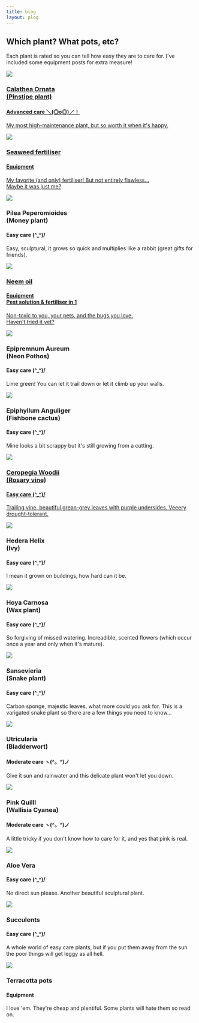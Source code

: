 ```yaml
---
title: blog
layout: plog
---
```


<!-- Text section -->
<section>
    <article>
        <div class="text-item">
            <h2>Which plant? What pots, etc?</h2>
            <p>Each plant is rated so you can tell how easy they are to care for. I've included some equipment posts for extra measure!</p>
        </div>
    </article>
</section>


<!-- Blog page section -->
<div class="page-grid">
    <div class="grid-item">
      <a href="https://clairevanblerck.com/plog/2020/03/20/calathea-ornata"><img src="resources/images/CalatheaOrnata_2.jpg">
        <div class="grid-text">
            <h3>Calathea Ornata<br>(Pinstipe plant)</h3>
            <h4>Advanced care ＼(◎o◎)／！</h4>
            <p>My most high-maintenance plant, but so worth it when it's happy.</p>
        </div>
      </a>
    </div>
      <div class="grid-item">
        <a href="https://clairevanblerck.com/plog/2020/04/17/seaweed-fertiliser"><img src="resources/images/Seaweed-Vitax.jpg">
        <div class="grid-text">
            <h3>Seaweed fertiliser</h3>
            <h4>Equipment</h4>
            <p>My favorite (and only) fertiliser! But not entirely flawless...<br>Maybe it was just me?</p>
        </div>
        </a>
    </div>
    <div class="grid-item">
        <img src="resources/images/PileaPeperomioides.jpg">
        <div class="grid-text">
            <h3>Pilea Peperomioides<br>(Money plant)</h3>
            <h4>Easy care (^_^)/</h4>
            <p>Easy, sculptural, it grows so quick and multiplies like a rabbit (great gifts for friends).</p>
        </div>
    </div>
    <div class="grid-item">
        <a href="https://clairevanblerck.com/plog/2020/03/16/neem-oil"><img src="resources/images/NeemOil_TheSoapery.jpg">
        <div class="grid-text">
            <h3>Neem oil</h3>
            <h4>Equipment<br>Pest solution & fertiliser in 1</h4>
            <p>Non-toxic to you, your pets, and the bugs you love.<br>Haven't tried it yet?</p>
        </div>
        </a>
    </div>
    <div class="grid-item">
        <img src="resources/images/EpipremnumAureum.jpg">
        <div class="grid-text">
            <h3>Epipremnum Aureum<br>(Neon Pothos)</h3>
            <h4>Easy care (^_^)/</h4>
            <p>Lime green! You can let it trail down or let it climb up your walls.</p>
        </div>
    </div>
    <div class="grid-item">
        <img src="resources/images/EpiphyllumAnguliger_1.jpg">
        <div class="grid-text">
            <h3>Epiphyllum Anguliger<br>(Fishbone cactus)</h3>
            <h4>Easy care (^_^)/</h4>
            <p>Mine looks a bit scrappy but it's still growing from a cutting.</p>
        </div>
    </div>
    <div class="grid-item">
        <a href="/plog/2020/07/06/ceropegia-woodii"><img src="resources/images/CeropegiaWoodii_1.jpg"/>
        <div class="grid-text">
            <h3>Ceropegia Woodii<br />(Rosary vine)</h3>
            <h4>Easy care (^_^)/</h4>
            <p>Trailing vine, beautiful grean-grey leaves with purple undersides. Veeery drought-tolerant.</p>
        </div>
        </a>
    </div>
    <div class="grid-item">
        <img src="resources/images/HederaHelix_2.jpg">
        <div class="grid-text">
            <h3>Hedera Helix<br>(Ivy)</h3>
            <h4>Easy care (^_^)/</h4>
            <p>I mean it grown on buildings, how hard can it be.</p>
        </div>
    </div>
    <div class="grid-item">
        <img src="resources/images/HoyaCarnosa_close-up.jpg">
        <div class="grid-text">
            <h3>Hoya Carnosa<br>(Wax plant)</h3>
            <h4>Easy care (^_^)/</h4>
            <p>So forgiving of missed watering. Increadible, scented flowers (which occur once a year and only when it's mature).</p>
        </div>
    </div>
    <div class="grid-item">
        <img src="resources/images/Sansevieria.jpg">
        <div class="grid-text">
            <h3>Sansevieria<br>(Snake plant)</h3>
            <h4>Easy care (^_^)/</h4>
            <p>Carbon sponge, majestic leaves, what more could you ask for. This is a varigated snake plant so there are a few things you need to know...</p>
        </div>
    </div>
    <div class="grid-item">
        <img src="resources/images/Utricularia_2.jpg">
        <div class="grid-text">
            <h3>Utricularia<br>(Bladderwort)</h3>
            <h4>Moderate care ヽ(^。^)ノ</h4>
            <p>Give it sun and rainwater and this delicate plant won't let you down.</p>
        </div>
    </div>
    <div class="grid-item">
        <img src="resources/images/WallisiaCyanea_1.jpg">
        <div class="grid-text">
            <h3>Pink Quilll<br>(Wallisia Cyanea)</h3>
            <h4>Moderate care ヽ(^。^)ノ</h4>
            <p>A little tricky if you don't know how to care for it, and yes that pink is real.</p>
        </div>
    </div>
    <div class="grid-item">
        <img src="resources/images/AloeVera_1.jpg">
        <div class="grid-text">
            <h3>Aloe Vera</h3>
            <h4>Easy care (^_^)/</h4>
            <p>No direct sun please. Another beautiful sculptural plant.</p>
        </div>
    </div>
    <div class="grid-item">
        <img src="resources/images/Succulent.jpg">
        <div class="grid-text">
            <h3>Succulents</h3>
            <h4>Easy care (^_^)/</h4>
            <p>A whole world of easy care plants, but if you put them away from the sun the poor things will get leggy as all hell.</p>
        </div>
    </div>
    <div class="grid-item">
        <img src="resources/images/Terracotta-pots.jpg">
        <div class="grid-text">
            <h3>Terracotta pots</h3>
            <h4>Equipment</h4>
            <p>I love 'em. They're cheap and plentiful. Some plants will hate them so read on.</p>
        </div>
    </div>
</div>